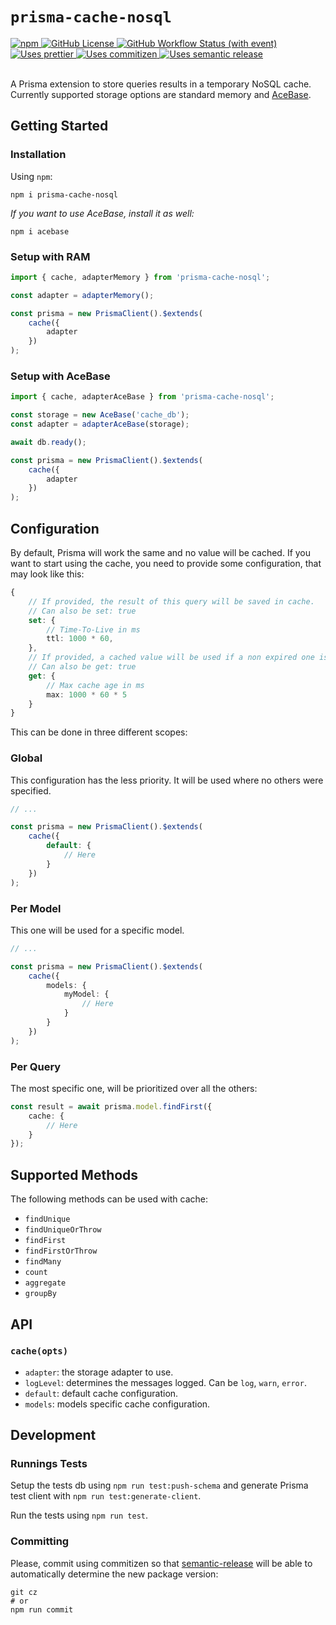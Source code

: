# `prisma-cache-nosql`

<div>
	<a href="https://www.npmjs.com/package/prisma-cache-nosql">
		<img alt="npm" src="https://img.shields.io/npm/v/prisma-cache-nosql?logo=npm&logoColor=white">
	</a>
	<a href="https://github.com/BearToCode/prisma-cache-nosql/blob/master/LICENSE">
		<img alt="GitHub License" src="https://img.shields.io/github/license/BearToCode/prisma-cache-nosql?label=📝%20license">
	</a>
	<a href="https://github.com/BearToCode/prisma-cache-nosql/actions/">
		<img alt="GitHub Workflow Status (with event)" src="https://img.shields.io/github/actions/workflow/status/BearToCode/prisma-cache-nosql/run-tests.yaml?label=tests&logo=github">
	</a>
	<a href="https://prettier.io/">
		<img alt="Uses prettier" src="https://img.shields.io/badge/code_style-prettier-ce00ff">
	</a>
	<a href="https://github.com/commitizen/cz-cli">
		<img alt="Uses commitizen" src="https://img.shields.io/badge/🎇-commitizen-f71ef3">
	</a>
		<a href="https://github.com/commitizen/cz-cli">
		<img alt="Uses semantic release" src="https://img.shields.io/badge/📦🚀-semantic_release-ff008e">
	</a>
</div>

<br>

A Prisma extension to store queries results in a temporary NoSQL cache. Currently supported storage options are standard memory and [AceBase](https://github.com/appy-one/acebase).

## Getting Started

### Installation

Using `npm`:

```
npm i prisma-cache-nosql
```

_If you want to use AceBase, install it as well:_

```
npm i acebase
```

### Setup with RAM

```ts
import { cache, adapterMemory } from 'prisma-cache-nosql';

const adapter = adapterMemory();

const prisma = new PrismaClient().$extends(
	cache({
		adapter
	})
);
```

### Setup with AceBase

```ts
import { cache, adapterAceBase } from 'prisma-cache-nosql';

const storage = new AceBase('cache_db');
const adapter = adapterAceBase(storage);

await db.ready();

const prisma = new PrismaClient().$extends(
	cache({
		adapter
	})
);
```

## Configuration

By default, Prisma will work the same and no value will be cached. If you want to start using the cache, you need to provide some configuration, that may look like this:

```ts
{
	// If provided, the result of this query will be saved in cache.
	// Can also be set: true
	set: {
		// Time-To-Live in ms
		ttl: 1000 * 60,
	},
	// If provided, a cached value will be used if a non expired one is found
	// Can also be get: true
	get: {
		// Max cache age in ms
		max: 1000 * 60 * 5
	}
}
```

This can be done in three different scopes:

### Global

This configuration has the less priority. It will be used where no others were specified.

```ts
// ...

const prisma = new PrismaClient().$extends(
	cache({
		default: {
			// Here
		}
	})
);
```

### Per Model

This one will be used for a specific model.

```ts
// ...

const prisma = new PrismaClient().$extends(
	cache({
		models: {
			myModel: {
				// Here
			}
		}
	})
);
```

### Per Query

The most specific one, will be prioritized over all the others:

```ts
const result = await prisma.model.findFirst({
	cache: {
		// Here
	}
});
```

## Supported Methods

The following methods can be used with cache:

- `findUnique`
- `findUniqueOrThrow`
- `findFirst`
- `findFirstOrThrow`
- `findMany`
- `count`
- `aggregate`
- `groupBy`

## API

### `cache(opts)`

- `adapter`: the storage adapter to use.
- `logLevel`: determines the messages logged. Can be `log`, `warn`, `error`.
- `default`: default cache configuration.
- `models`: models specific cache configuration.

## Development

### Runnings Tests

Setup the tests db using `npm run test:push-schema` and generate Prisma test client with `npm run test:generate-client`.

Run the tests using `npm run test`.

### Committing

Please, commit using commitizen so that [semantic-release](https://github.com/semantic-release/semantic-release) will be able to automatically determine the new package version:

```
git cz
# or
npm run commit
```
